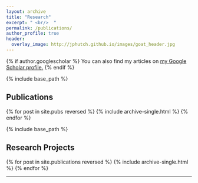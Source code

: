 ```yaml
---
layout: archive
title: "Research"
excerpt: " <br/>  "
permalink: /publications/
author_profile: true
header:
  overlay_image: http://jphutch.github.io/images/goat_header.jpg
---
```


{% if author.googlescholar %}
  You can also find my articles on <u><a href="{{author.googlescholar}}">my Google Scholar profile</a>.</u>
{% endif %}

{% include base_path %}
<h2> Publications </h2>
{% for post in site.pubs reversed %}
  {% include archive-single.html %}
{% endfor %}

{% include base_path %}
<h2> Research Projects </h2>
{% for post in site.publications reversed %}
  {% include archive-single.html %}
{% endfor %}





-----

